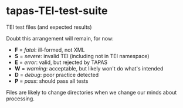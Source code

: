 # tapas-TEI-test-suite
TEI test files (and expected results)


Doubt this arrangement will remain, for now:

* **F** = _fatal_: ill-formed, not XML
* **S** = _severe_: invalid TEI (including not in TEI namespace)
* **E** = _error_: valid, but rejected by TAPAS
* **W** = _warning_: acceptable, but likely won't do what's intended
* **D** = _debug_: poor practice detected
* **P** = _pass_: should pass all tests

Files are likely to change directories when we change our minds about
processing.
